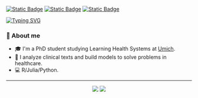 [![Static Badge](https://img.shields.io/badge/LinkedIn-Zhe%20Zhao-blue)](www.linkedin.com/in/zhe-zhao-67088910b)
[![Static Badge](https://img.shields.io/badge/Twitter-zzhaozhe-white)](https://twitter.com/zzhaozhe)
[![Static Badge](https://img.shields.io/badge/Website-Zhe%20Zhao-pink)](https://zhezhaozz.github.io/)

[![Typing SVG](https://readme-typing-svg.demolab.com?font=Fira+Code&size=30&pause=1000&color=F6F70A&width=435&lines=Hello%2C+my+name+is+Zhe)](https://git.io/typing-svg)

### :pig_nose: About me 

- :mortar_board: I'm a PhD student studying Learning Health Systems at [Umich](https://medicine.umich.edu/dept/learning-health-sciences). 
- :hospital: I analyze clinical texts and build models to solve problems in healthcare.
- :computer: R/Julia/Python.

---
<div align="center" style="display: float; float-direction: row;">
 <img class="img" src="https://github-readme-stats.vercel.app/api?username=zhezhaozz&show_icons=true&theme=radical" />
 <img class="img" src="https://github-readme-stats.vercel.app/api/top-langs/?username=zhezhaozz&show_icons=true&theme=radical&layout=compact" />
</div>



<!--
**zzhaozheUM/zzhaozheUM** is a ✨ _special_ ✨ repository because its `README.md` (this file) appears on your GitHub profile.

Here are some ideas to get you started:

- 🔭 I’m currently working on ...
- 🌱 I’m currently learning ...
- 👯 I’m looking to collaborate on ...
- 🤔 I’m looking for help with ...
- 💬 Ask me about ...
- 📫 How to reach me: ...
- 😄 Pronouns: ...
- ⚡ Fun fact: ...
-->
